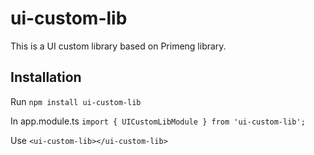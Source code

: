 # ui-custom-lib

This is a UI custom library based on Primeng library.

## Installation

Run `npm install ui-custom-lib`

In app.module.ts `import { UICustomLibModule } from 'ui-custom-lib';`

Use `<ui-custom-lib></ui-custom-lib>`

